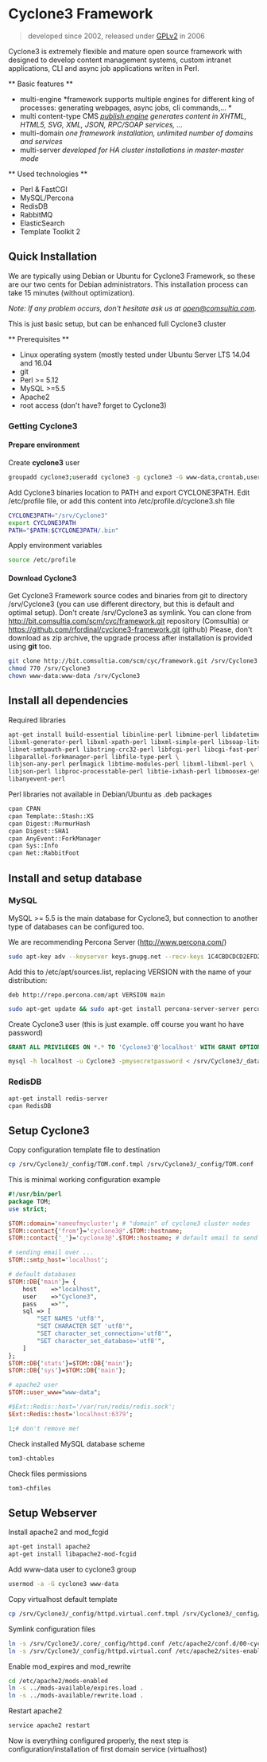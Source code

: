 # Cyclone3 Framework

> developed since 2002, released under [GPLv2](LICENSE.md) in 2006

Cyclone3 is extremely flexible and mature open source framework with designed to develop content management systems, custom intranet applications, CLI and async job applications writen in Perl.

** Basic features **

- multi-engine
*framework supports multiple engines for different king of processes: generating webpages, async jobs, cli commands,... *
- multi content-type CMS
*[publish engine](.core/.libs/TOM/Engine/pub.md) generates content in XHTML, HTML5, SVG, XML, JSON, RPC/SOAP services, ...*
- multi-domain
*one framework installation, unlimited number of domains and services*
- multi-server
*developed for HA cluster installations in master-master mode*

** Used technologies **

- Perl & FastCGI
- MySQL/Percona
- RedisDB
- RabbitMQ
- ElasticSearch
- Template Toolkit 2

## Quick Installation

We are typically using Debian or Ubuntu for Cyclone3 Framework, so these are our two cents for Debian administrators. This installation process can take 15 minutes (without optimization).

*Note: If any problem occurs, don't hesitate ask us at open@comsultia.com.*

This is just basic setup, but can be enhanced full Cyclone3 cluster

** Prerequisites **
- Linux operating system (mostly tested under Ubuntu Server LTS 14.04 and 16.04
- git
- Perl >= 5.12
- MySQL >=5.5
- Apache2
- root access (don't have? forget to Cyclone3)

### Getting Cyclone3

#### Prepare environment

Create **cyclone3** user

```bash
groupadd cyclone3;useradd cyclone3 -g cyclone3 -G www-data,crontab,users -s /bin/bash -m
```

Add Cyclone3 binaries location to PATH and export CYCLONE3PATH. Edit /etc/profile file, or add this content into /etc/profile.d/cyclone3.sh file

```bash
CYCLONE3PATH="/srv/Cyclone3"
export CYCLONE3PATH
PATH="$PATH:$CYCLONE3PATH/.bin"
```

Apply environment variables

```bash
source /etc/profile
```

#### Download Cyclone3

Get Cyclone3 Framework source codes and binaries from git to directory /srv/Cyclone3 (you can use different directory, but this is default and optimal setup). Don't create /srv/Cyclone3 as symlink.
You can clone from http://bit.comsultia.com/scm/cyc/framework.git repository (Comsultia) or https://github.com/rfordinal/cyclone3-framework.git (github)
Please, don't download as zip archive, the upgrade process after installation is provided using **git** too.

```bash
git clone http://bit.comsultia.com/scm/cyc/framework.git /srv/Cyclone3
chmod 770 /srv/Cyclone3
chown www-data:www-data /srv/Cyclone3
```

## Install all dependencies

Required libraries

```bash
apt-get install build-essential libinline-perl libmime-perl libdatetime-perl \
libxml-generator-perl libxml-xpath-perl libxml-simple-perl libsoap-lite-perl \
libnet-smtpauth-perl libstring-crc32-perl libfcgi-perl libcgi-fast-perl \
libparallel-forkmanager-perl libfile-type-perl \
libjson-any-perl perlmagick libtime-modules-perl libxml-libxml-perl \
libjson-perl libproc-processtable-perl libtie-ixhash-perl libmoosex-getopt-perl \
libanyevent-perl
```

Perl libraries not available in Debian/Ubuntu as .deb packages

```bash
cpan CPAN
cpan Template::Stash::XS
cpan Digest::MurmurHash
cpan Digest::SHA1
cpan AnyEvent::ForkManager
cpan Sys::Info
cpan Net::RabbitFoot
```

## Install and setup database

### MySQL

MySQL >= 5.5 is the main database for Cyclone3, but connection to another type of databases can be configured too.

We are recommending Percona Server (http://www.percona.com/)

```bash
sudo apt-key adv --keyserver keys.gnupg.net --recv-keys 1C4CBDCDCD2EFD2A
```

Add this to /etc/apt/sources.list, replacing VERSION with the name of your distribution:

``deb http://repo.percona.com/apt VERSION main``
```bash
sudo apt-get update && sudo apt-get install percona-server-server percona-server-client
```

Create Cyclone3 user (this is just example. off course you want ho have password)

```sql
GRANT ALL PRIVILEGES ON *.* TO 'Cyclone3'@'localhost' WITH GRANT OPTION MAX_QUERIES_PER_HOUR 0 MAX_CONNECTIONS_PER_HOUR 0 MAX_UPDATES_PER_HOUR 0;
```

```bash
mysql -h localhost -u Cyclone3 -pmysecretpassword < /srv/Cyclone3/_data/TOM.sql
```

### RedisDB

```bash
apt-get install redis-server
cpan RedisDB
```

## Setup Cyclone3

Copy configuration template file to destination

```bash
cp /srv/Cyclone3/_config/TOM.conf.tmpl /srv/Cyclone3/_config/TOM.conf
```

This is minimal working configuration example
```perl
#!/usr/bin/perl
package TOM;
use strict;

$TOM::domain='nameofmycluster'; # "domain" of cyclone3 cluster nodes
$TOM::contact{'from'}='cyclone3@'.$TOM::hostname;
$TOM::contact{'_'}='cyclone3@'.$TOM::hostname; # default email to send notifications about health

# sending email over ...
$TOM::smtp_host='localhost';

# default databases
$TOM::DB{'main'}= {
	host	=>"localhost",
	user	=>"Cyclone3",
	pass	=>"",
	sql => [
		"SET NAMES 'utf8'",
		"SET CHARACTER SET 'utf8'",
		"SET character_set_connection='utf8'",
		"SET character_set_database='utf8'",
	]
};
$TOM::DB{'stats'}=$TOM::DB{'main'};
$TOM::DB{'sys'}=$TOM::DB{'main'};

# apache2 user
$TOM::user_www="www-data";

#$Ext::Redis::host='/var/run/redis/redis.sock';
$Ext::Redis::host='localhost:6379';

1;# don't remove me!
```

Check installed MySQL database scheme
```bash
tom3-chtables
```

Check files permissions
```bash
tom3-chfiles
```

## Setup Webserver

Install apache2 and mod_fcgid
```bash
apt-get install apache2
apt-get install libapache2-mod-fcgid
```

Add www-data user to cyclone3 group
```bash
usermod -a -G cyclone3 www-data
```

Copy virtualhost default template
```bash
cp /srv/Cyclone3/_config/httpd.virtual.conf.tmpl /srv/Cyclone3/_config/httpd.virtual.conf
```

Symlink configuration files
```bash
ln -s /srv/Cyclone3/.core/_config/httpd.conf /etc/apache2/conf.d/00-cyclone3.conf
ln -s /srv/Cyclone3/_config/httpd.virtual.conf /etc/apache2/sites-enabled/01-cyclone3-virtual.conf
```

Enable mod_expires and mod_rewrite
```bash
cd /etc/apache2/mods-enabled
ln -s ../mods-available/expires.load .
ln -s ../mods-available/rewrite.load .
```

Restart apache2
```bash
service apache2 restart
```

Now is everything configured properly, the next step is configuration/installation of first domain service (virtualhost)